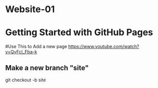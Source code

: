 # Website-01

# Getting Started with GitHub Pages
#Use This to Add a new page
https://www.youtube.com/watch?v=QyFcl_Fba-k

## Make a new branch "site"

git checkout -b site

